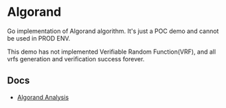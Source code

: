 # Algorand
Go implementation of Algorand algorithm. It's just a POC demo and cannot be used in PROD ENV.

This demo has not implemented Verifiable Random Function(VRF), and all vrfs generation and verification success forever. 

## Docs
- [Algorand Analysis](docs/剖析Algorand.md)
